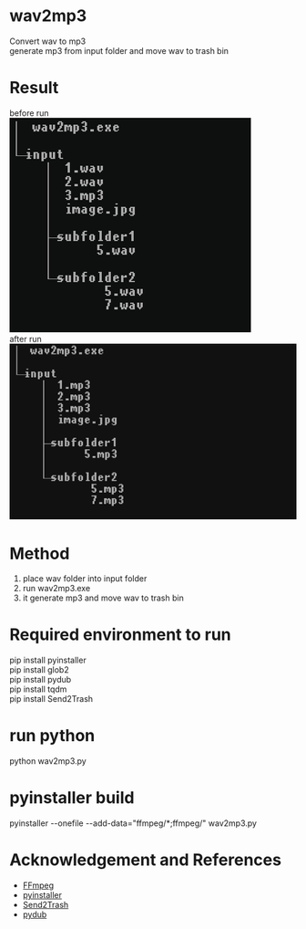 # wav2mp3
Convert wav to mp3  
generate mp3 from input folder and move wav to trash bin


# Result   
before run   
![result](doc/screenshot_1.png)    
after run  
![result](doc/screenshot_2.png)     

# Method
1. place wav folder into input folder   
2. run wav2mp3.exe   
3. it generate mp3 and move wav to trash bin   

# Required environment to run      
pip install pyinstaller    
pip install glob2  
pip install pydub   
pip install tqdm  
pip install Send2Trash  

# run python
python wav2mp3.py


# pyinstaller build  
pyinstaller --onefile --add-data="ffmpeg/*;ffmpeg/" wav2mp3.py


# Acknowledgement and References    
- [FFmpeg](https://github.com/BtbN/FFmpeg-Builds)      
- [pyinstaller](https://www.pyinstaller.org/)   
- [Send2Trash](https://pypi.org/project/Send2Trash/)   
- [pydub](https://pypi.org/project/pydub/)   




